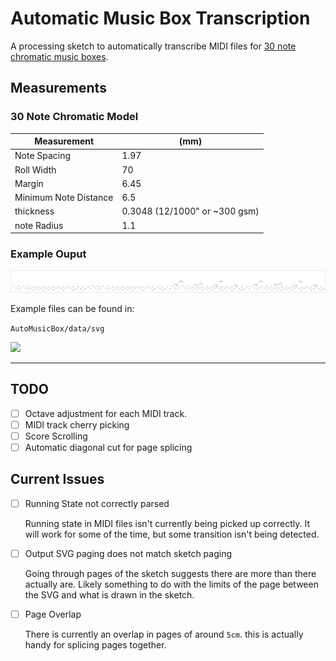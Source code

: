 # Automatic Music Box Transcription

A processing sketch to automatically transcribe MIDI files for [30 note chromatic music boxes](https://www.grand-illusions.com/30-note-music-box-set-c2x21140081).

## Measurements

### 30 Note Chromatic Model

| Measurement           | (mm)                          |
| --------------------- | ----------------------------- |
| Note Spacing          | 1.97                          |
| Roll Width            | 70                            |
| Margin                | 6.45                          |
| Minimum Note Distance | 6.5                           |
| thickness             | 0.3048 (12/1000" or ~300 gsm) |
| note Radius           | 1.1                           |


### Example Ouput

![](AutoMusicBox/data/svg/Une_Comptine_Autre_page_0.svg)

Example files can be found in:

`AutoMusicBox/data/svg`

![](img/laser_cut_timelapse.gif)

***

## TODO

- [ ] Octave adjustment for each MIDI track.
- [ ] MIDI track cherry picking
- [ ] Score Scrolling
- [ ] Automatic diagonal cut for page splicing

## Current Issues

- [ ] Running State not correctly parsed

    Running state in MIDI files isn't currently being picked up correctly. It will work for some of the time, but some transition isn't being detected.

- [ ] Output SVG paging does not match sketch paging

    Going through pages of the sketch suggests there are more than there actually are. Likely something to do with the limits of the page between the SVG and what is drawn in the sketch.

- [ ] Page Overlap

    There is currently an overlap in pages of around `5cm`. this is actually handy for splicing pages together.

